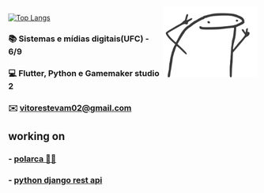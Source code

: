 <!-- <div align="center" /> -->

<img align="right" src="./image/new_image.svg" width="190"/>

[![Top Langs](https://github-readme-stats.vercel.app/api/top-langs/?username=vitorestevam&layout=compact&langs_count=3)](https://github.com/anuraghazra/github-readme-stats)


<div align="left" />

### 📚 Sistemas e mídias digitais(UFC) - 6/9

### 💻 Flutter, Python e Gamemaker studio 2

### ✉️ vitorestevam02@gmail.com


## working on
### - [polarca 🐻‍❄️](https://github.com/VitorEstevam/polarca)

### - [python django rest api](https://github.com/VitorEstevam/audioguia_mauc_api)

